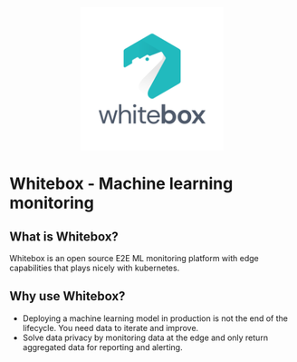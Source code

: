 <p align="center"><img src="assets/logo.svg" width="50%" alt="whitebox logo" /></p>

# Whitebox - Machine learning monitoring

## What is Whitebox?

Whitebox is an open source E2E ML monitoring platform with edge capabilities that plays nicely with kubernetes.

## Why use Whitebox?

- Deploying a machine learning model in production is not the end of the lifecycle. You need data to iterate and improve.
- Solve data privacy by monitoring data at the edge and only return aggregated data for reporting and alerting.
